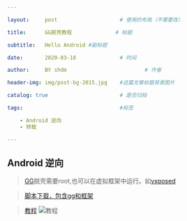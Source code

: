 ```yaml
---

layout:     post   				    # 使用的布局（不需要改）

title:      GG脱壳教程 				# 标题 

subtitle:   Hello Android #副标题

date:       2020-03-18 				# 时间

author:     BY shdm 						# 作者

header-img: img/post-bg-2015.jpg 	#这篇文章标题背景图片

catalog: true 						# 是否归档

tags:								#标签

    - Android 逆向
    - 转载

---
```


## Android 逆向
>[GG](https://gameguardian.net/download)脱壳需要root,也可以在虚拟框架中运行。如[vxposed]( https://vxposed.com/)
>

>[脚本下载，包含gg和框架](https://www.lanzous.com/iadi1vi)
>

>[教程](https://www.lanzous.com/iadoauh)
> ![教程](https://raw.githubusercontent.com/gsyx666/picture/master/picture/GG.gif)

